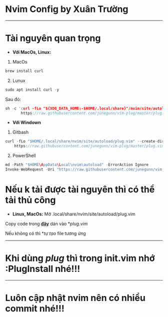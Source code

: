 # Nvim Config by Xuân Trường
---
# Tài nguyên quan trọng
- **Với MacOs, Linux:**
1. MacOs
```c
brew install curl
```
2. Lunux
```c
sudo apt install curl -y
```
Sau đó:
```c
sh -c 'curl -fLo "${XDG_DATA_HOME:-$HOME/.local/share}"/nvim/site/autoload/plug.vim --create-dirs \
       https://raw.githubusercontent.com/junegunn/vim-plug/master/plug.vim'
```
- **Với Windown**
1. Gitbash
```c
curl -fLo "$HOME/.local/share/nvim/site/autoload/plug.vim" --create-dirs \
    https://raw.githubusercontent.com/junegunn/vim-plug/master/plug.vim
```
2. PowerShell
```c
md -Path "$HOME\AppData\Local\nvim\autoload" -ErrorAction Ignore
Invoke-WebRequest -Uri "https://raw.githubusercontent.com/junegunn/vim-plug/master/plug.vim" -OutFile "$HOME\AppData\Local\nvim\autoload\plug.vim"
```
# Nếu k tải được tài nguyên thì có thể tải thủ công
- **Linux, MacOs:**
Mở .local/share/nvim/site/autoload/plug.vim

Copy code trong [**đây**](https://raw.githubusercontent.com/junegunn/vim-plug/master/plug.vim) dán vào **plug.vim*

Nếu không có thì **tự tạo* file tương ứng

---
# Khi dùng *plug* thì trong **init.vim** nhớ **:PlugInstall** nhé!!!
---
# Luôn cập nhật nvim nên có nhiều commit nhé!!!

